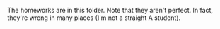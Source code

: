 The homeworks are in this folder. Note that they aren't perfect. In fact, they're wrong in many places (I'm not a straight A student).
